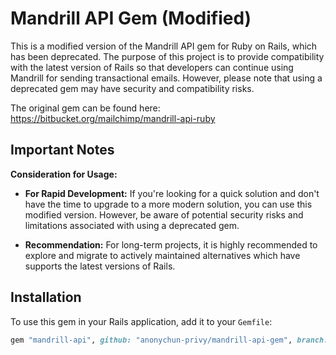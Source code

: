 # Mandrill API Gem (Modified)

This is a modified version of the Mandrill API gem for Ruby on Rails, which has been deprecated. The purpose of this project is to provide compatibility with the latest version of Rails so that developers can continue using Mandrill for sending transactional emails. However, please note that using a deprecated gem may have security and compatibility risks.

The original gem can be found here: https://bitbucket.org/mailchimp/mandrill-api-ruby

## Important Notes

**Consideration for Usage:**

- **For Rapid Development:** If you're looking for a quick solution and don't have the time to upgrade to a more modern solution, you can use this modified version. However, be aware of potential security risks and limitations associated with using a deprecated gem.

- **Recommendation:** For long-term projects, it is highly recommended to explore and migrate to actively maintained alternatives which have supports the latest versions of Rails.

## Installation

To use this gem in your Rails application, add it to your `Gemfile`:

```ruby
gem "mandrill-api", github: "anonychun-privy/mandrill-api-gem", branch: "main"
```
